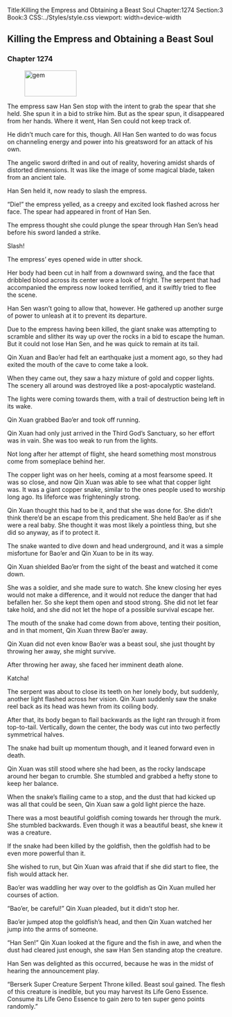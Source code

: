 Title:Killing the Empress and Obtaining a Beast Soul 
Chapter:1274 
Section:3 
Book:3 
CSS:../Styles/style.css 
viewport: width=device-width
  
## Killing the Empress and Obtaining a Beast Soul
### Chapter 1274
  
<figure>
	<img src="../Images/gem.gif" alt="gem" id="gem" width="120" height="60" />
</figure>
  

  
The empress saw Han Sen stop with the intent to grab the spear that she held. She spun it in a bid to strike him. But as the spear spun, it disappeared from her hands. Where it went, Han Sen could not keep track of.

He didn’t much care for this, though. All Han Sen wanted to do was focus on channeling energy and power into his greatsword for an attack of his own.

The angelic sword drifted in and out of reality, hovering amidst shards of distorted dimensions. It was like the image of some magical blade, taken from an ancient tale.

Han Sen held it, now ready to slash the empress.

“Die!” the empress yelled, as a creepy and excited look flashed across her face. The spear had appeared in front of Han Sen.

The empress thought she could plunge the spear through Han Sen’s head before his sword landed a strike.

Slash!

The empress’ eyes opened wide in utter shock.

Her body had been cut in half from a downward swing, and the face that dribbled blood across its center wore a look of fright. The serpent that had accompanied the empress now looked terrified, and it swiftly tried to flee the scene.

Han Sen wasn’t going to allow that, however. He gathered up another surge of power to unleash at it to prevent its departure.

Due to the empress having been killed, the giant snake was attempting to scramble and slither its way up over the rocks in a bid to escape the human. But it could not lose Han Sen, and he was quick to remain at its tail.

Qin Xuan and Bao’er had felt an earthquake just a moment ago, so they had exited the mouth of the cave to come take a look.

When they came out, they saw a hazy mixture of gold and copper lights. The scenery all around was destroyed like a post-apocalyptic wasteland.

The lights were coming towards them, with a trail of destruction being left in its wake.

Qin Xuan grabbed Bao’er and took off running.

Qin Xuan had only just arrived in the Third God’s Sanctuary, so her effort was in vain. She was too weak to run from the lights.

Not long after her attempt of flight, she heard something most monstrous come from someplace behind her.

The copper light was on her heels, coming at a most fearsome speed. It was so close, and now Qin Xuan was able to see what that copper light was. It was a giant copper snake, similar to the ones people used to worship long ago. Its lifeforce was frighteningly strong.

Qin Xuan thought this had to be it, and that she was done for. She didn’t think there’d be an escape from this predicament. She held Bao’er as if she were a real baby. She thought it was most likely a pointless thing, but she did so anyway, as if to protect it.

The snake wanted to dive down and head underground, and it was a simple misfortune for Bao’er and Qin Xuan to be in its way.

Qin Xuan shielded Bao’er from the sight of the beast and watched it come down.

She was a soldier, and she made sure to watch. She knew closing her eyes would not make a difference, and it would not reduce the danger that had befallen her. So she kept them open and stood strong. She did not let fear take hold, and she did not let the hope of a possible survival escape her.

The mouth of the snake had come down from above, tenting their position, and in that moment, Qin Xuan threw Bao’er away.

Qin Xuan did not even know Bao’er was a beast soul, she just thought by throwing her away, she might survive.

After throwing her away, she faced her imminent death alone.

Katcha!

The serpent was about to close its teeth on her lonely body, but suddenly, another light flashed across her vision. Qin Xuan suddenly saw the snake reel back as its head was hewn from its coiling body.

After that, its body began to flail backwards as the light ran through it from top-to-tail. Vertically, down the center, the body was cut into two perfectly symmetrical halves.

The snake had built up momentum though, and it leaned forward even in death.

Qin Xuan was still stood where she had been, as the rocky landscape around her began to crumble. She stumbled and grabbed a hefty stone to keep her balance.

When the snake’s flailing came to a stop, and the dust that had kicked up was all that could be seen, Qin Xuan saw a gold light pierce the haze.

There was a most beautiful goldfish coming towards her through the murk. She stumbled backwards. Even though it was a beautiful beast, she knew it was a creature.

If the snake had been killed by the goldfish, then the goldfish had to be even more powerful than it.

She wished to run, but Qin Xuan was afraid that if she did start to flee, the fish would attack her.

Bao’er was waddling her way over to the goldfish as Qin Xuan mulled her courses of action.

“Bao’er, be careful!” Qin Xuan pleaded, but it didn’t stop her.

Bao’er jumped atop the goldfish’s head, and then Qin Xuan watched her jump into the arms of someone.

“Han Sen!” Qin Xuan looked at the figure and the fish in awe, and when the dust had cleared just enough, she saw Han Sen standing atop the creature.

Han Sen was delighted as this occurred, because he was in the midst of hearing the announcement play.

“Berserk Super Creature Serpent Throne killed. Beast soul gained. The flesh of this creature is inedible, but you may harvest its Life Geno Essence. Consume its Life Geno Essence to gain zero to ten super geno points randomly.”